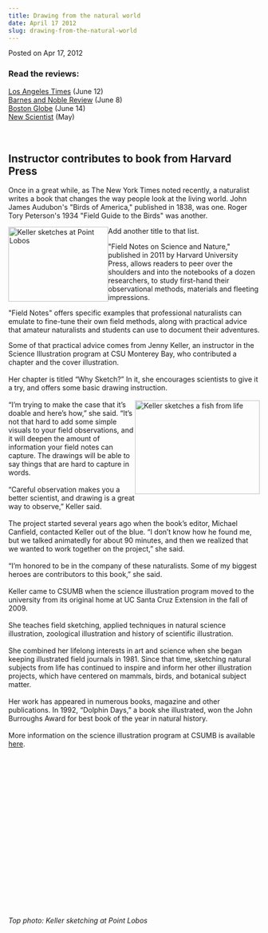 ```yaml
---
title: Drawing from the natural world
date: April 17 2012
slug: drawing-from-the-natural-world
---
```





<span class="date">Posted on Apr 17, 2012    </span>
<h3><strong>Read the reviews</strong>:</h3>
<p><a href="http://www.latimes.com/entertainment/news/books/la-ca-discoveries-20110612,0,7898955.story" rel="nofollow">Los Angeles Times</a> (June 12)<br>
<a href="http://bnreview.barnesandnoble.com/t5/Reviews-Essays/Field-Notes-on-Science-and-Nature/ba-p/5013" rel="nofollow">Barnes and Noble Review</a> (June 8)<br>
<a href="http://www.boston.com/bostonglobe/ideas/brainiac/2011/06/field_notes_on.html" rel="nofollow">Boston Globe</a> (June 14)<br>
<a href="http://www.newscientist.com/blogs/culturelab/2011/05/research-notes-from-the-wild-side.html" rel="nofollow">New Scientist</a> (May)</br></br></br></p>
<h2>Instructor contributes to book from Harvard Press</h2>
<p>Once in a great while, as The New York Times noted recently, a
naturalist writes a book that changes the way people look at the
living world. John James Audubon&apos;s &quot;Birds of America,&quot; published in
1838, was one. Roger Tory Peterson&apos;s 1934 &quot;Field Guide to the
Birds&quot; was another.</p>
<p><img alt="Keller sketches at Point Lobos" src="http://news.csumb.edu/sites/default/files/65/attachments/news/images/keller_pt._lobos_sm.jpg" style="float:left; width:200px; height:150px">Add another title
to that list.</img></p>
<p>&quot;Field Notes on Science and Nature,&quot; published in 2011 by
Harvard University Press, allows readers to peer over the shoulders
and into the notebooks of a dozen researchers, to study first-hand
their observational methods, materials and fleeting
impressions.</p>
<p>&quot;Field Notes&quot; offers specific examples that professional
naturalists can emulate to fine-tune their own field methods, along
with practical advice that amateur naturalists and students can use
to document their adventures.</p>
<p>Some of that practical advice comes from Jenny Keller, an
instructor in the Science Illustration program at CSU Monterey Bay,
who contributed a chapter and the cover illustration.<br>
<br>
Her chapter is titled &#x201C;Why Sketch?&#x201D; In it, she encourages
scientists to give it a try, and offers some basic drawing
instruction.<br>
<br>
<img alt="Keller sketches a fish from life" src="http://news.csumb.edu/sites/default/files/65/attachments/news/images/keller_fish_sm.jpg" style="float:right; width:250px; height:188px">&#x201C;I&#x2019;m trying to
make the case that it&#x2019;s doable and here&#x2019;s how,&#x201D; she said. &#x201C;It&#x2019;s not
that hard to add some simple visuals to your field observations,
and it will deepen the amount of information your field notes can
capture. The drawings will be able to say things that are hard to
capture in words.<br>
<br>
&#x201C;Careful observation makes you a better scientist, and drawing is a
great way to observe,&#x201D; Keller said.<br>
<br>
The project started several years ago when the book&#x2019;s editor,
Michael Canfield, contacted Keller out of the blue. &#x201C;I don&#x2019;t know
how he found me, but we talked animatedly for about 90 minutes, and
then we realized that we wanted to work together on the project,&#x201D;
she said.<br>
<br>
&#x201C;I&#x2019;m honored to be in the company of these naturalists. Some of my
biggest heroes are contributors to this book,&#x201D; she said.<br>
<br>
Keller came to CSUMB when the science illustration program moved to
the university from its original home at UC Santa Cruz Extension in
the fall of 2009.<br>
<br>
She teaches field sketching, applied techniques in natural science
illustration, zoological illustration and history of scientific
illustration.<br>
<br>
She combined her lifelong interests in art and science when she
began keeping illustrated field journals in 1981. Since that time,
sketching natural subjects from life has continued to inspire and
inform her other illustration projects, which have centered on
mammals, birds, and botanical subject matter.<br>
<br>
Her work has appeared in numerous books, magazine and other
publications. In 1992, &#x201C;Dolphin Days,&#x201D; a book she illustrated, won
the John Burroughs Award for best book of the year in natural
history.<br>
<br>
More information on the science illustration program at CSUMB is
available <a href="http://scienceillustration.org" rel="nofollow">here</a>.&#xA0;</br></br></br></br></br></br></br></br></br></br></br></br></br></br></br></br></img></br></br></br></br></p>
<p><em>Top photo: Keller sketching at Point Lobos</em></p>





